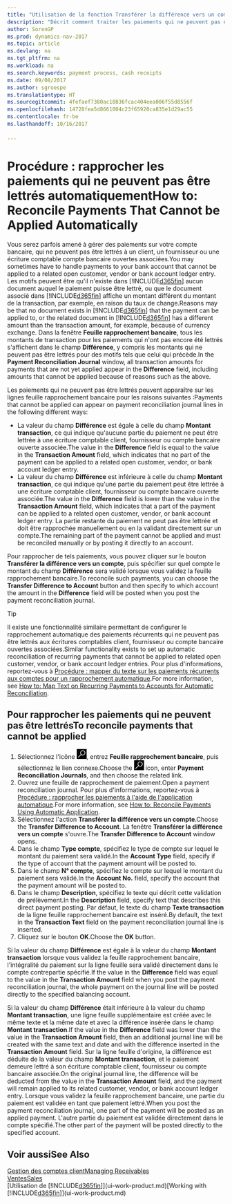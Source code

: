 ```yaml
---
title: "Utilisation de la fonction Transférer la différence vers un compte pour rapprocher les paiements"
description: "Décrit comment traiter les paiements qui ne peuvent pas être lettrés dans un document, par exemple lorsqu'un taux de change entraîne un changement de montants."
author: SorenGP
ms.prod: dynamics-nav-2017
ms.topic: article
ms.devlang: na
ms.tgt_pltfrm: na
ms.workload: na
ms.search.keywords: payment process, cash receipts
ms.date: 09/08/2017
ms.author: sgroespe
ms.translationtype: HT
ms.sourcegitcommit: 4fefaef7380ac10836fcac404eea006f55d8556f
ms.openlocfilehash: 14728fea5d8661004c23f65920ca835e1d29ac55
ms.contentlocale: fr-be
ms.lasthandoff: 10/16/2017

---
```

# <a name="how-to-reconcile-payments-that-cannot-be-applied-automatically"></a><span data-ttu-id="c2853-103">Procédure : rapprocher les paiements qui ne peuvent pas être lettrés automatiquement</span><span class="sxs-lookup"><span data-stu-id="c2853-103">How to: Reconcile Payments That Cannot be Applied Automatically</span></span>
<span data-ttu-id="c2853-104">Vous serez parfois amené à gérer des paiements sur votre compte bancaire, qui ne peuvent pas être lettrés à un client, un fournisseur ou une écriture comptable compte bancaire ouvertes associées.</span><span class="sxs-lookup"><span data-stu-id="c2853-104">You may sometimes have to handle payments to your bank account that cannot be applied to a related open customer, vendor or bank account ledger entry.</span></span> <span data-ttu-id="c2853-105">Les motifs peuvent être qu'il n'existe dans [!INCLUDE[d365fin](includes/d365fin_md.md)] aucun document auquel le paiement puisse être lettré, ou que le document associé dans [!INCLUDE[d365fin](includes/d365fin_md.md)] affiche un montant différent du montant de la transaction, par exemple, en raison du taux de change.</span><span class="sxs-lookup"><span data-stu-id="c2853-105">Reasons may be that no document exists in [!INCLUDE[d365fin](includes/d365fin_md.md)] that the payment can be applied to, or the related document in [!INCLUDE[d365fin](includes/d365fin_md.md)] has a different amount than the transaction amount, for example, because of currency exchange.</span></span> <span data-ttu-id="c2853-106">Dans la fenêtre **Feuille rapprochement bancaire**, tous les montants de transaction pour les paiements qui n'ont pas encore été lettrés s'affichent dans le champ **Différence**, y compris les montants qui ne peuvent pas être lettrés pour des motifs tels que celui qui précède.</span><span class="sxs-lookup"><span data-stu-id="c2853-106">In the **Payment Reconciliation Journal** window, all transaction amounts for payments that are not yet applied appear in the **Difference** field, including amounts that cannot be applied because of reasons such as the above.</span></span>

<span data-ttu-id="c2853-107">Les paiements qui ne peuvent pas être lettrés peuvent apparaître sur les lignes feuille rapprochement bancaire pour les raisons suivantes :</span><span class="sxs-lookup"><span data-stu-id="c2853-107">Payments that cannot be applied can appear on payment reconciliation journal lines in the following different ways:</span></span>

* <span data-ttu-id="c2853-108">La valeur du champ **Différence** est égale à celle du champ **Montant transaction**, ce qui indique qu'aucune partie du paiement ne peut être lettrée à une écriture comptable client, fournisseur ou compte bancaire ouverte associée.</span><span class="sxs-lookup"><span data-stu-id="c2853-108">The value in the **Difference** field is equal to the value in the **Transaction Amount** field, which indicates that no part of the payment can be applied to a related open customer, vendor, or bank account ledger entry.</span></span>
* <span data-ttu-id="c2853-109">La valeur du champ **Différence** est inférieure à celle du champ **Montant transaction**, ce qui indique qu'une partie du paiement peut être lettrée à une écriture comptable client, fournisseur ou compte bancaire ouverte associée.</span><span class="sxs-lookup"><span data-stu-id="c2853-109">The value in the **Difference** field is lower than the value in the **Transaction Amount** field, which indicates that a part of the payment can be applied to a related open customer, vendor, or bank account ledger entry.</span></span> <span data-ttu-id="c2853-110">La partie restante du paiement ne peut pas être lettrée et doit être rapprochée manuellement ou en la validant directement sur un compte.</span><span class="sxs-lookup"><span data-stu-id="c2853-110">The remaining part of the payment cannot be applied and must be reconciled manually or by posting it directly to an account.</span></span>

<span data-ttu-id="c2853-111">Pour rapprocher de tels paiements, vous pouvez cliquer sur le bouton **Transférer la différence vers un compte**, puis spécifier sur quel compte le montant du champ **Différence** sera validé lorsque vous validez la feuille rapprochement bancaire.</span><span class="sxs-lookup"><span data-stu-id="c2853-111">To reconcile such payments, you can choose the **Transfer Difference to Account** button and then specify to which account the amount in the **Difference** field will be posted when you post the payment reconciliation journal.</span></span>

> [!TIP]  
>   <span data-ttu-id="c2853-112">Il existe une fonctionnalité similaire permettant de configurer le rapprochement automatique des paiements récurrents qui ne peuvent pas être lettrés aux écritures comptables client, fournisseur ou compte bancaire ouvertes associées.</span><span class="sxs-lookup"><span data-stu-id="c2853-112">Similar functionality exists to set up automatic reconciliation of recurring payments that cannot be applied to related open customer, vendor, or bank account ledger entries.</span></span> <span data-ttu-id="c2853-113">Pour plus d'informations, reportez-vous à [Procédure : mapper du texte sur les paiements récurrents aux comptes pour un rapprochement automatique](receivables-how-map-text-recurring-payments-accounts-auto-reconcilliation.md).</span><span class="sxs-lookup"><span data-stu-id="c2853-113">For more information, see [How to: Map Text on Recurring Payments to Accounts for Automatic Reconciliation](receivables-how-map-text-recurring-payments-accounts-auto-reconcilliation.md).</span></span>

## <a name="to-reconcile-payments-that-cannot-be-applied"></a><span data-ttu-id="c2853-114">Pour rapprocher les paiements qui ne peuvent pas être lettrés</span><span class="sxs-lookup"><span data-stu-id="c2853-114">To reconcile payments that cannot be applied</span></span>
1. <span data-ttu-id="c2853-115">Sélectionnez l'icône ![Page ou état pour la recherche](media/ui-search/search_small.png "Page ou état pour la recherche"), entrez **Feuille rapprochement bancaire**, puis sélectionnez le lien connexe.</span><span class="sxs-lookup"><span data-stu-id="c2853-115">Choose the ![Search for Page or Report](media/ui-search/search_small.png "Search for Page or Report icon") icon, enter **Payment Reconciliation Journals**, and then choose the related link.</span></span>
2. <span data-ttu-id="c2853-116">Ouvrez une feuille de rapprochement de paiement.</span><span class="sxs-lookup"><span data-stu-id="c2853-116">Open a payment reconciliation journal.</span></span> <span data-ttu-id="c2853-117">Pour plus d'informations, reportez-vous à [Procédure : rapprocher les paiements à l'aide de l'application automatique](receivables-how-reconcile-payments-auto-application.md).</span><span class="sxs-lookup"><span data-stu-id="c2853-117">For more information, see [How to: Reconcile Payments Using Automatic Application](receivables-how-reconcile-payments-auto-application.md).</span></span>
3. <span data-ttu-id="c2853-118">Sélectionnez l'action **Transférer la différence vers un compte**.</span><span class="sxs-lookup"><span data-stu-id="c2853-118">Choose the **Transfer Difference to Account**.</span></span> <span data-ttu-id="c2853-119">La fenêtre **Transférer la différence vers un compte** s'ouvre.</span><span class="sxs-lookup"><span data-stu-id="c2853-119">The **Transfer Difference to Account** window opens.</span></span>
4. <span data-ttu-id="c2853-120">Dans le champ **Type compte**, spécifiez le type de compte sur lequel le montant du paiement sera validé.</span><span class="sxs-lookup"><span data-stu-id="c2853-120">In the **Account Type** field, specify if the type of account that the payment amount will be posted to.</span></span>
5. <span data-ttu-id="c2853-121">Dans le champ **N° compte**, spécifiez le compte sur lequel le montant du paiement sera validé.</span><span class="sxs-lookup"><span data-stu-id="c2853-121">In the **Account No.** field, specify the account that the payment amount will be posted to.</span></span>
6. <span data-ttu-id="c2853-122">Dans le champ **Description**, spécifiez le texte qui décrit cette validation de prélèvement.</span><span class="sxs-lookup"><span data-stu-id="c2853-122">In the **Description** field, specify text that describes this direct payment posting.</span></span> <span data-ttu-id="c2853-123">Par défaut, le texte du champ **Texte transaction** de la ligne feuille rapprochement bancaire est inséré.</span><span class="sxs-lookup"><span data-stu-id="c2853-123">By default, the text in the **Transaction Text** field on the payment reconciliation journal line is inserted.</span></span>
7. <span data-ttu-id="c2853-124">Cliquez sur le bouton **OK**.</span><span class="sxs-lookup"><span data-stu-id="c2853-124">Choose the **OK** button.</span></span>

<span data-ttu-id="c2853-125">Si la valeur du champ **Différence** est égale à la valeur du champ **Montant transaction** lorsque vous validez la feuille rapprochement bancaire, l'intégralité du paiement sur la ligne feuille sera validé directement dans le compte contrepartie spécifié.</span><span class="sxs-lookup"><span data-stu-id="c2853-125">If the value in the **Difference** field was equal to the value in the **Transaction Amount** field when you post the payment reconciliation journal, the whole payment on the journal line will be posted directly to the specified balancing account.</span></span>

<span data-ttu-id="c2853-126">Si la valeur du champ **Différence** était inférieure à la valeur du champ **Montant transaction**, une ligne feuille supplémentaire est créée avec le même texte et la même date et avec la différence insérée dans le champ **Montant transaction**.</span><span class="sxs-lookup"><span data-stu-id="c2853-126">If the value in the **Difference** field was lower than the value in the **Transaction Amount** field, then an additional journal line will be created with the same text and date and with the difference inserted in the **Transaction Amount** field.</span></span> <span data-ttu-id="c2853-127">Sur la ligne feuille d'origine, la différence est déduite de la valeur du champ **Montant transaction**, et le paiement demeure lettré à son écriture comptable client, fournisseur ou compte bancaire associée.</span><span class="sxs-lookup"><span data-stu-id="c2853-127">On the original journal line, the difference will be deducted from the value in the **Transaction Amount** field, and the payment will remain applied to its related customer, vendor, or bank account ledger entry.</span></span> <span data-ttu-id="c2853-128">Lorsque vous validez la feuille rapprochement bancaire, une partie du paiement est validée en tant que paiement lettré.</span><span class="sxs-lookup"><span data-stu-id="c2853-128">When you post the payment reconciliation journal, one part of the payment will be posted as an applied payment.</span></span> <span data-ttu-id="c2853-129">L'autre partie du paiement est validée directement dans le compte spécifié.</span><span class="sxs-lookup"><span data-stu-id="c2853-129">The other part of the payment will be posted directly to the specified account.</span></span>

## <a name="see-also"></a><span data-ttu-id="c2853-130">Voir aussi</span><span class="sxs-lookup"><span data-stu-id="c2853-130">See Also</span></span>
[<span data-ttu-id="c2853-131">Gestion des comptes client</span><span class="sxs-lookup"><span data-stu-id="c2853-131">Managing Receivables</span></span>](receivables-manage-receivables.md)  
[<span data-ttu-id="c2853-132">Ventes</span><span class="sxs-lookup"><span data-stu-id="c2853-132">Sales</span></span>](sales-manage-sales.md)  
<span data-ttu-id="c2853-133">[Utilisation de [!INCLUDE[d365fin](includes/d365fin_md.md)]](ui-work-product.md)</span><span class="sxs-lookup"><span data-stu-id="c2853-133">[Working with [!INCLUDE[d365fin](includes/d365fin_md.md)]](ui-work-product.md)</span></span>

